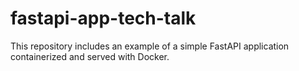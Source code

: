 # fastapi-app-tech-talk
This repository includes an example of a simple FastAPI application containerized and served with Docker.
